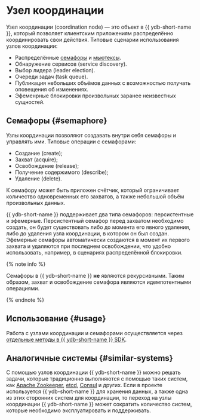 # Узел координации

Узел координации (coordination node) — это объект в {{ ydb-short-name }}, который позволяет клиентским приложениям распределённо координировать свои действия. Типовые сценарии использования узлов координации:

* Распределённые [семафоры](https://ru.wikipedia.org/wiki/Семафор_(программирование)) и [мьютексы](https://ru.wikipedia.org/wiki/Мьютекс).
* Обнаружение сервисов (service discovery).
* Выбор лидера (leader election).
* Очереди задач (task queue).
* Публикация небольших объёмов данных с возможностью получать оповещения об изменениях.
* Эфеменрные блокировки произвольных заранее неизвестных сущностей.

## Семафоры {#semaphore}

Узлы координации позволяют создавать внутри себя семафоры и управлять ими. Типовые операции с семафорами:

* Создание (create);
* Захват (acquire);
* Освобождение (release);
* Получение содержимого (describe);
* Удаление (delete).

К семафору может быть приложен счётчик, который ограничивает количество одновременных его захватов, а также небольшой объём произвольных данных.

{{ ydb-short-name }} поддерживает два типа семафоров: персистентные и эфемерные. Персистентный семафор перед захватом необходимо создать, он будет существовать либо до момента его явного удаления, либо до удаления узла координации, в котором он был создан. Эфемерные семафоры автоматически создаются в момент их первого захвата и удаляются при последнем освобождении, что удобно использовать, например, в сценариях распределённой блокировки.

{% note info %}

Семафоры в {{ ydb-short-name }} **не** являются рекурсивными. Таким образом, захват и освобождение семафора являются идемпотентными операциями.

{% endnote %}

## Использование {#usage}

Работа с узлами координации и семафорами осуществляется через [отдельные методы в {{ ydb-short-name }} SDK](../../reference/ydb-sdk/coordination.md).

## Аналогичные системы {#similar-systems}

С помощью узлов координации {{ ydb-short-name }} можно решать задачи, которые традиционно выполняются с помощью таких систем, как [Apache Zookeeper](https://zookeeper.apache.org/), [etcd](https://etcd.io/), [Consul](https://www.consul.io/) и других. Если в проекте используется {{ ydb-short-name }} для хранения данных, а также одна из этих сторонних систем для координации, то переход на узлы координации {{ ydb-short-name }} может сократить количество систем, которые необходимо эксплуатировать и поддерживать.